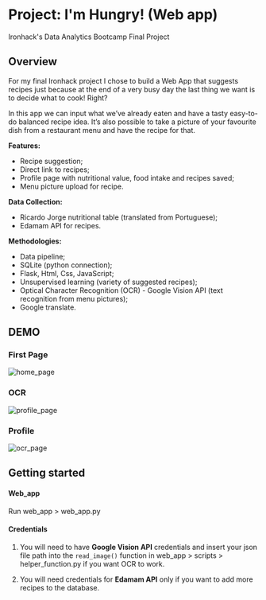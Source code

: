 
# Project: I'm Hungry! (Web app)

Ironhack's Data Analytics Bootcamp Final Project


## Overview
For my final Ironhack project I chose to build a Web App that suggests recipes just because at the end of a very busy day the last thing we want is to decide what to cook! Right?

In this app we can input what we’ve already eaten and have a tasty easy-to-do balanced recipe idea. It’s also possible to take a picture of your favourite dish from a restaurant menu and have the recipe for that.

**Features:**
- Recipe suggestion;
- Direct link to recipes;
- Profile page with nutritional value, food intake and recipes saved;
- Menu picture upload for recipe.

**Data Collection:**
- Ricardo Jorge nutritional table (translated from Portuguese);
- Edamam API for recipes.

**Methodologies:**
- Data pipeline;
- SQLite (python connection);
- Flask, Html, Css, JavaScript;
- Unsupervised learning (variety of suggested recipes);
- Optical Character Recognition (OCR) - Google Vision API (text recognition from menu pictures);
- Google translate.


## DEMO

### First Page
![home_page](https://github.com/IAndradeDA/I-m_Hungry_web_app/blob/main/Gifs/Intro11.gif)


### OCR
![profile_page](https://github.com/IAndradeDA/I-m_Hungry_web_app/blob/main/Gifs/OCR.gif)


### Profile
![ocr_page](https://github.com/IAndradeDA/I-m_Hungry_web_app/blob/main/Gifs/Profile.gif)


## Getting started

#### Web_app
Run web_app > web_app.py

#### Credentials

1. You will need to have **Google Vision API** credentials and insert your json file path into the `read_image()` function in web_app > scripts > helper_function.py if you want OCR to work. 

2. You will need credentials for **Edamam API** only if you want to add more recipes to the database.


